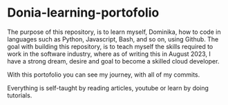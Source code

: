 # Donia-learning-portofolio

The purpose of this repository, is to learn myself, Dominika, how to code in languages such as Python, Javascript, Bash, and so on, using Github. The goal with building this repository, is to teach myself the skills required to work in the software industry, where as of writing this in August 2023, I have a strong dream, desire and goal to become a skilled cloud developer.

With this portofolio you can see my journey, with all of my commits.

Everything is self-taught by reading articles, youtube or learn by doing tutorials.